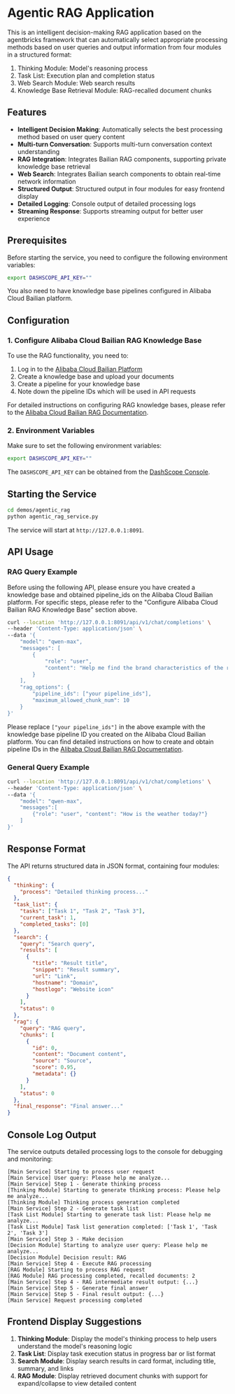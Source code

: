 # Agentic RAG Application

This is an intelligent decision-making RAG application based on the agentbricks framework that can automatically select appropriate processing methods based on user queries and output information from four modules in a structured format:
1. Thinking Module: Model's reasoning process
2. Task List: Execution plan and completion status
3. Web Search Module: Web search results
4. Knowledge Base Retrieval Module: RAG-recalled document chunks

## Features

- **Intelligent Decision Making**: Automatically selects the best processing method based on user query content
- **Multi-turn Conversation**: Supports multi-turn conversation context understanding
- **RAG Integration**: Integrates Bailian RAG components, supporting private knowledge base retrieval
- **Web Search**: Integrates Bailian search components to obtain real-time network information
- **Structured Output**: Structured output in four modules for easy frontend display
- **Detailed Logging**: Console output of detailed processing logs
- **Streaming Response**: Supports streaming output for better user experience

## Prerequisites

Before starting the service, you need to configure the following environment variables:

```bash
export DASHSCOPE_API_KEY=""
```

You also need to have knowledge base pipelines configured in Alibaba Cloud Bailian platform.

## Configuration

### 1. Configure Alibaba Cloud Bailian RAG Knowledge Base

To use the RAG functionality, you need to:

1. Log in to the [Alibaba Cloud Bailian Platform](https://bailian.console.aliyun.com)
2. Create a knowledge base and upload your documents
3. Create a pipeline for your knowledge base
4. Note down the pipeline IDs which will be used in API requests

For detailed instructions on configuring RAG knowledge bases, please refer to the [Alibaba Cloud Bailian RAG Documentation](https://bailian.console.aliyun.com/?tab=doc#/doc/?type=app&url=2807740).

### 2. Environment Variables

Make sure to set the following environment variables:

```bash
export DASHSCOPE_API_KEY=""
```

The `DASHSCOPE_API_KEY` can be obtained from the [DashScope Console](https://dashscope.console.aliyun.com/).

## Starting the Service

```bash
cd demos/agentic_rag
python agentic_rag_service.py
```

The service will start at `http://127.0.0.1:8091`.

## API Usage

### RAG Query Example

Before using the following API, please ensure you have created a knowledge base and obtained pipeline_ids on the Alibaba Cloud Bailian platform. For specific steps, please refer to the "Configure Alibaba Cloud Bailian RAG Knowledge Base" section above.

```bash
curl --location 'http://127.0.0.1:8091/api/v1/chat/completions' \
--header 'Content-Type: application/json' \
--data '{
    "model": "qwen-max",
    "messages": [
        {
            "role": "user",
            "content": "Help me find the brand characteristics of the representative shoe models: The Reynolds, Wino G6 through the knowledge base. If not found, try using search."
        }
    ],
    "rag_options": {
        "pipeline_ids": ["your pipeline_ids"],
        "maximum_allowed_chunk_num": 10
    }
}'
```

Please replace `["your pipeline_ids"]` in the above example with the knowledge base pipeline ID you created on the Alibaba Cloud Bailian platform. You can find detailed instructions on how to create and obtain pipeline IDs in the [Alibaba Cloud Bailian RAG Documentation](https://bailian.console.aliyun.com/?tab=doc#/doc/?type=app&url=2807740).

### General Query Example

```bash
curl --location 'http://127.0.0.1:8091/api/v1/chat/completions' \
--header 'Content-Type: application/json' \
--data '{
    "model": "qwen-max",
    "messages":[
        {"role": "user", "content": "How is the weather today?"}
    ]
}'
```

## Response Format

The API returns structured data in JSON format, containing four modules:

```json
{
  "thinking": {
    "process": "Detailed thinking process..."
  },
  "task_list": {
    "tasks": ["Task 1", "Task 2", "Task 3"],
    "current_task": 1,
    "completed_tasks": [0]
  },
  "search": {
    "query": "Search query",
    "results": [
      {
        "title": "Result title",
        "snippet": "Result summary",
        "url": "Link",
        "hostname": "Domain",
        "hostlogo": "Website icon"
      }
    ],
    "status": 0
  },
  "rag": {
    "query": "RAG query",
    "chunks": [
      {
        "id": 0,
        "content": "Document content",
        "source": "Source",
        "score": 0.95,
        "metadata": {}
      }
    ],
    "status": 0
  },
  "final_response": "Final answer..."
}
```

## Console Log Output

The service outputs detailed processing logs to the console for debugging and monitoring:

```
[Main Service] Starting to process user request
[Main Service] User query: Please help me analyze...
[Main Service] Step 1 - Generate thinking process
[Thinking Module] Starting to generate thinking process: Please help me analyze...
[Thinking Module] Thinking process generation completed
[Main Service] Step 2 - Generate task list
[Task List Module] Starting to generate task list: Please help me analyze...
[Task List Module] Task list generation completed: ['Task 1', 'Task 2', 'Task 3']
[Main Service] Step 3 - Make decision
[Decision Module] Starting to analyze user query: Please help me analyze...
[Decision Module] Decision result: RAG
[Main Service] Step 4 - Execute RAG processing
[RAG Module] Starting to process RAG request
[RAG Module] RAG processing completed, recalled documents: 2
[Main Service] Step 4 - RAG intermediate result output: {...}
[Main Service] Step 5 - Generate final answer
[Main Service] Step 5 - Final result output: {...}
[Main Service] Request processing completed
```

## Frontend Display Suggestions

1. **Thinking Module**: Display the model's thinking process to help users understand the model's reasoning logic
2. **Task List**: Display task execution status in progress bar or list format
3. **Search Module**: Display search results in card format, including title, summary, and links
4. **RAG Module**: Display retrieved document chunks with support for expand/collapse to view detailed content